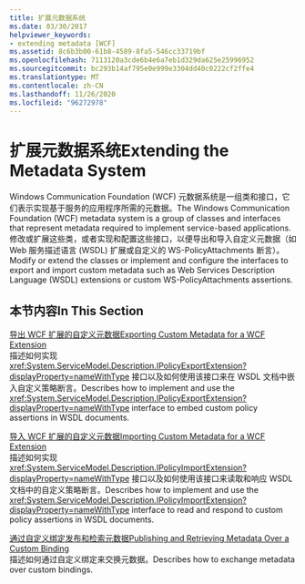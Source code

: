 ```yaml
---
title: 扩展元数据系统
ms.date: 03/30/2017
helpviewer_keywords:
- extending metadata [WCF]
ms.assetid: 8c6b3b00-61b8-4589-8fa5-546cc33719bf
ms.openlocfilehash: 7113120a3cde6b4e6a7eb1d329da625e25996952
ms.sourcegitcommit: bc293b14af795e0e999e3304dd40c0222cf2ffe4
ms.translationtype: MT
ms.contentlocale: zh-CN
ms.lasthandoff: 11/26/2020
ms.locfileid: "96272978"
---
```

# <a name="extending-the-metadata-system"></a><span data-ttu-id="1e6ff-102">扩展元数据系统</span><span class="sxs-lookup"><span data-stu-id="1e6ff-102">Extending the Metadata System</span></span>

<span data-ttu-id="1e6ff-103">Windows Communication Foundation (WCF) 元数据系统是一组类和接口，它们表示实现基于服务的应用程序所需的元数据。</span><span class="sxs-lookup"><span data-stu-id="1e6ff-103">The Windows Communication Foundation (WCF) metadata system is a group of classes and interfaces that represent metadata required to implement service-based applications.</span></span> <span data-ttu-id="1e6ff-104">修改或扩展这些类，或者实现和配置这些接口，以便导出和导入自定义元数据（如 Web 服务描述语言 (WSDL) 扩展或自定义的 WS-PolicyAttachments 断言）。</span><span class="sxs-lookup"><span data-stu-id="1e6ff-104">Modify or extend the classes or implement and configure the interfaces to export and import custom metadata such as Web Services Description Language (WSDL) extensions or custom WS-PolicyAttachments assertions.</span></span>  
  
## <a name="in-this-section"></a><span data-ttu-id="1e6ff-105">本节内容</span><span class="sxs-lookup"><span data-stu-id="1e6ff-105">In This Section</span></span>  

 [<span data-ttu-id="1e6ff-106">导出 WCF 扩展的自定义元数据</span><span class="sxs-lookup"><span data-stu-id="1e6ff-106">Exporting Custom Metadata for a WCF Extension</span></span>](exporting-custom-metadata-for-a-wcf-extension.md)  
 <span data-ttu-id="1e6ff-107">描述如何实现 <xref:System.ServiceModel.Description.IPolicyExportExtension?displayProperty=nameWithType> 接口以及如何使用该接口来在 WSDL 文档中嵌入自定义策略断言。</span><span class="sxs-lookup"><span data-stu-id="1e6ff-107">Describes how to implement and use the <xref:System.ServiceModel.Description.IPolicyExportExtension?displayProperty=nameWithType> interface to embed custom policy assertions in WSDL documents.</span></span>  
  
 [<span data-ttu-id="1e6ff-108">导入 WCF 扩展的自定义元数据</span><span class="sxs-lookup"><span data-stu-id="1e6ff-108">Importing Custom Metadata for a WCF Extension</span></span>](importing-custom-metadata-for-a-wcf-extension.md)  
 <span data-ttu-id="1e6ff-109">描述如何实现 <xref:System.ServiceModel.Description.IPolicyImportExtension?displayProperty=nameWithType> 接口以及如何使用该接口来读取和响应 WSDL 文档中的自定义策略断言。</span><span class="sxs-lookup"><span data-stu-id="1e6ff-109">Describes how to implement and use the <xref:System.ServiceModel.Description.IPolicyImportExtension?displayProperty=nameWithType> interface to read and respond to custom policy assertions in WSDL documents.</span></span>  
  
 [<span data-ttu-id="1e6ff-110">通过自定义绑定发布和检索元数据</span><span class="sxs-lookup"><span data-stu-id="1e6ff-110">Publishing and Retrieving Metadata Over a Custom Binding</span></span>](publishing-and-retrieving-metadata-over-a-custom-binding.md)  
 <span data-ttu-id="1e6ff-111">描述如何通过自定义绑定来交换元数据。</span><span class="sxs-lookup"><span data-stu-id="1e6ff-111">Describes how to exchange metadata over custom bindings.</span></span>
